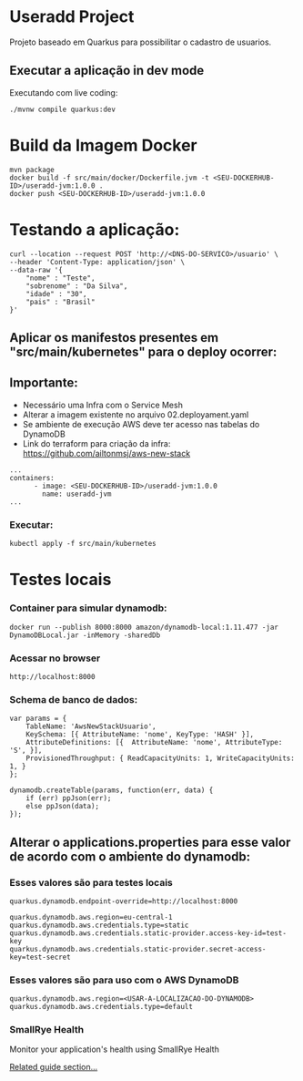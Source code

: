 # Useradd Project

Projeto baseado em Quarkus para possibilitar o cadastro de usuarios. 

## Executar a aplicação in dev mode

Executando com live coding:
```shell script
./mvnw compile quarkus:dev
```

# Build da Imagem Docker
```
mvn package
docker build -f src/main/docker/Dockerfile.jvm -t <SEU-DOCKERHUB-ID>/useradd-jvm:1.0.0 .
docker push <SEU-DOCKERHUB-ID>/useradd-jvm:1.0.0
```


# Testando a aplicação:
```shell script
curl --location --request POST 'http://<DNS-DO-SERVICO>/usuario' \
--header 'Content-Type: application/json' \
--data-raw '{
    "nome" : "Teste",
    "sobrenome" : "Da Silva",
    "idade" : "30",
    "pais" : "Brasil"
}'
```

## Aplicar os manifestos presentes em "src/main/kubernetes" para o deploy ocorrer:
## Importante:
- Necessário uma Infra com o Service Mesh
- Alterar a imagem existente no arquivo 02.deployament.yaml
- Se ambiente de execução AWS deve ter acesso nas tabelas do DynamoDB
- Link do terraform para criação da infra: https://github.com/ailtonmsj/aws-new-stack
```
...
containers:
      - image: <SEU-DOCKERHUB-ID>/useradd-jvm:1.0.0
        name: useradd-jvm
...
```

### Executar:
```
kubectl apply -f src/main/kubernetes
```

# Testes locais

### Container para simular dynamodb:
```
docker run --publish 8000:8000 amazon/dynamodb-local:1.11.477 -jar DynamoDBLocal.jar -inMemory -sharedDb
```

### Acessar no browser
```
http://localhost:8000
```


### Schema de banco de dados:
```
var params = {
    TableName: 'AwsNewStackUsuario',
    KeySchema: [{ AttributeName: 'nome', KeyType: 'HASH' }],
    AttributeDefinitions: [{  AttributeName: 'nome', AttributeType: 'S', }],
    ProvisionedThroughput: { ReadCapacityUnits: 1, WriteCapacityUnits: 1, }
};

dynamodb.createTable(params, function(err, data) {
    if (err) ppJson(err);
    else ppJson(data);
});
```

## Alterar o applications.properties para esse valor de acordo com o ambiente do dynamodb:

### Esses valores são para testes locais
```
quarkus.dynamodb.endpoint-override=http://localhost:8000

quarkus.dynamodb.aws.region=eu-central-1
quarkus.dynamodb.aws.credentials.type=static
quarkus.dynamodb.aws.credentials.static-provider.access-key-id=test-key
quarkus.dynamodb.aws.credentials.static-provider.secret-access-key=test-secret
```


### Esses valores são para uso com o AWS DynamoDB
```
quarkus.dynamodb.aws.region=<USAR-A-LOCALIZACAO-DO-DYNAMODB>
quarkus.dynamodb.aws.credentials.type=default
```

### SmallRye Health

Monitor your application's health using SmallRye Health

[Related guide section...](https://quarkus.io/guides/smallrye-health)